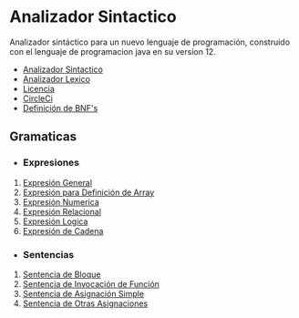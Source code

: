 # Analizador Sintactico
Analizador sintáctico para un nuevo lenguaje de programación,
construido con el lenguaje de programacion java en su version 12.

* <a href="./src/main/java/Model/SyntacticAnalyzer.java">Analizador Sintactico</a>
* <a href="https://github.com/Daryl110/analizador__lexico">Analizador Lexico</a>
* <a href="./LICENSE">Licencia</a>
* <a href="./.circleci/config.yml">CircleCi</a>
* <a href="https://github.com/Daryl110/analizador__sintactico/wiki/BFN's">Definición de BNF's</a>

<h2>Gramaticas</h2>

- <h3>Expresiones</h3>
<ol>
    <li><a href="./src/main/java/Model/Statement/Expression/ExpressionStatement.java">Expresión General</a></li>
    <li><a href="./src/main/java/Model/Statement/Expression/ArrayExpressionStatement.java">Expresión para Definición de Array</a></li>
    <li><a href="./src/main/java/Model/Statement/Expression/LogicalExpressionStatement.java">Expresión Numerica</a></li>
    <li><a href="./src/main/java/Model/Statement/Expression/NumericExpressionStatement.java">Expresión Relacional</a></li>
    <li><a href="./src/main/java/Model/Statement/Expression/RelationalExpressionStatement.java">Expresión Logica</a></li>
    <li><a href="./src/main/java/Model/Statement/Expression/StringExpressionStatement.java">Expresión de Cadena</a></li>
</ol>

- <h3>Sentencias</h3>
<ol>
    <li><a href="./src/main/java/Model/Statement/BlockStatement.java">Sentencia de Bloque</a></li>
    <li><a href="./src/main/java/Model/Statement/InvokeFunctionStatement.java">Sentencia de Invocación de Función</a></li>
    <li><a href="./src/main/java/Model/Statement/Assignment/SimpleAssignmentStatement.java">Sentencia de Asignación Simple</a></li>
    <li><a href="./src/main/java/Model/Statement/Assignment/OthersAssignmentsStatement.java">Sentencia de Otras Asignaciones</a></li>
</ol>